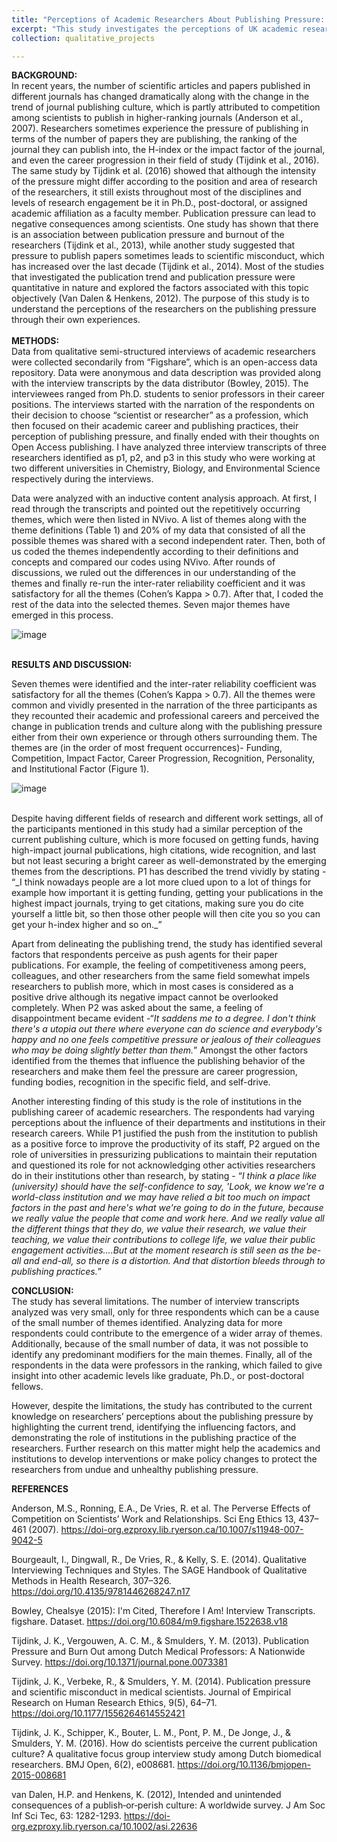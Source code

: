 ```yaml
---
title: "Perceptions of Academic Researchers About Publishing Pressure: A Thematic Analysis"
excerpt: "This study investigates the perceptions of UK academic researchers about the pressures of publishing in scientific journals. Using qualitative interviews from various career stages, it identifies key themes like funding, competition, impact factor, career progression, recognition, personality, and institutional factors. The findings highlight the complexities of publishing pressure and suggest the need for strategies to support researchers in managing these challenges.<br/>"
collection: qualitative_projects

---
```

<b>BACKGROUND:</b>  
In recent years, the number of scientific articles and papers published in different journals has changed dramatically along with the change in the trend of journal publishing culture, which is partly attributed to competition among scientists to publish in higher-ranking journals (Anderson et al., 2007). Researchers sometimes experience the pressure of publishing in terms of the number of papers they are publishing, the ranking of the journal they can publish into, the H-index or the impact factor of the journal, and even the career progression in their field of study (Tijdink et al., 2016). The same study by Tijdink et al. (2016) showed that although the intensity of the pressure might differ according to the position and area of research of the researchers, it still exists throughout most of the disciplines and levels of research engagement be it in Ph.D., post-doctoral, or assigned academic affiliation as a faculty member. Publication pressure can lead to negative consequences among scientists. One study has shown that there is an association between publication pressure and burnout of the researchers (Tijdink et al., 2013), while another study suggested that pressure to publish papers sometimes leads to scientific misconduct, which has increased over the last decade (Tijdink et al., 2014). Most of the studies that investigated the publication trend and publication pressure were quantitative in nature and explored the factors associated with this topic objectively (Van Dalen & Henkens, 2012). The purpose of this study is to understand the perceptions of the researchers on the publishing pressure through their own experiences.  
</br>
<b>METHODS:</b>  
Data from qualitative semi-structured interviews of academic researchers were collected secondarily from “Figshare”, which is an open-access data repository. Data were anonymous and data description was provided along with the interview transcripts by the data distributor (Bowley, 2015). The interviewees ranged from Ph.D. students to senior professors in their career positions. The interviews started with the narration of the respondents on their decision to choose “scientist or researcher” as a profession, which then focused on their academic career and publishing practices, their perception of publishing pressure, and finally ended with their thoughts on Open Access publishing. I have analyzed three interview transcripts of three researchers identified as p1, p2, and p3 in this study who were working at two different universities in Chemistry, Biology, and Environmental Science respectively during the interviews.
</br>

Data were analyzed with an inductive content analysis approach. At first, I read through the transcripts and pointed out the repetitively occurring themes, which were then listed in NVivo. A list of themes along with the theme definitions (Table 1) and 20% of my data that consisted of all the possible themes was shared with a second independent rater. Then, both of us coded the themes independently according to their definitions and concepts and compared our codes using NVivo. After rounds of discussions, we ruled out the differences in our understanding of the themes and finally re-run the inter-rater reliability coefficient and it was satisfactory for all the themes (Cohen’s Kappa > 0.7). After that, I coded the rest of the data into the selected themes. Seven major themes have emerged in this process.</br> 

![image](https://github.com/user-attachments/assets/34245f78-1e18-4a4e-8a04-1cafc43cda43)

</br>
<b>RESULTS AND DISCUSSION:</b>

Seven themes were identified and the inter-rater reliability coefficient was satisfactory for all the themes (Cohen’s Kappa > 0.7). All the themes were common and vividly presented in the narration of the three participants as they recounted their academic and professional careers and perceived the change in publication trends and culture along with the publishing pressure either from their own experience or through others surrounding them. The themes are (in the order of most frequent occurrences)- Funding, Competition, Impact Factor, Career Progression, Recognition, Personality, and Institutional Factor (Figure 1).</br>

![image](https://github.com/user-attachments/assets/919a7ba3-5bf7-42cf-9c1d-c9563f84a236)

</br>
Despite having different fields of research and different work settings, all of the participants mentioned in this study had a similar perception of the current publishing culture, which is more focused on getting funds,
having high-impact journal publications, high citations, wide recognition, and last but not least securing a bright career as well-demonstrated by the emerging themes from the descriptions. P1 has described the trend vividly by stating - “_I think nowadays people are a lot more clued upon to a lot of things for example how important it is getting funding, getting your publications in the highest impact journals, trying to get citations, making sure you do cite yourself a little bit, so then those other people will then cite you so you can get your h-index higher and so on._” 
<p>

Apart from delineating the publishing trend, the study has identified several factors that respondents perceive as push agents for their paper publications. For example, the feeling of competitiveness among peers, colleagues, and other researchers from the same field somewhat impels researchers to publish more, which in most cases is considered as a positive drive although its negative impact cannot be overlooked completely. When P2 was asked about the same, a feeling of disappointment became evident -“_It saddens me to a degree. I don't think there's a utopia out there where everyone can do science and everybody's happy and no one feels competitive pressure or jealous of their colleagues who may be doing slightly better than them._” Amongst the other factors identified from the themes that influence the publishing behavior of the researchers and make them feel the pressure are career progression, funding bodies, recognition in the specific field, and self-drive. 
</p>

Another interesting finding of this study is the role of institutions in the publishing career of academic researchers. The respondents had varying perceptions about the influence of their departments and institutions in their research careers. While P1 justified the push from the institution to publish as a positive force to improve the productivity of its staff, P2 argued on the role of universities in pressurizing publications to maintain their reputation and questioned its role for not acknowledging other activities researchers do in their institutions other than research, by stating - “_I think a place like (university) should have the
self-confidence to say, 'Look, we know we're a world-class institution and we may have relied a bit too much on impact factors in the past and here's what we're going to do in the future, because we really value the people that come and work here. And we really value all the different things that they do, we value their research, we value their teaching, we value their contributions to college life, we value their public engagement activities….But at the moment research is still seen as the be-all and end-all, so there is a distortion. And that distortion bleeds through to publishing practices._”</br>

<b>CONCLUSION:</b>  
The study has several limitations. The number of interview transcripts analyzed was very small, only for three respondents which can be a cause of the small number of themes identified. Analyzing data for more respondents could contribute to the emergence of a wider array of themes. Additionally, because of the small number of data, it was not possible to identify any predominant modifiers for the main themes. Finally, all of the respondents in the data were professors in the ranking, which failed to give insight into other academic levels like graduate, Ph.D., or post-doctoral fellows.

However, despite the limitations, the study has contributed to the current knowledge on researchers’ perceptions about the publishing pressure by highlighting the current trend, identifying the influencing factors, and demonstrating the role of institutions in the publishing practice of the researchers. Further research on this matter might help the academics and institutions to develop interventions or make policy changes to protect the researchers from undue and unhealthy publishing pressure.
</br>

<b>REFERENCES</b>

Anderson, M.S., Ronning, E.A., De Vries, R. et al. The Perverse Effects of Competition on Scientists’ Work and Relationships. Sci Eng Ethics 13, 437–461 (2007). https://doi-org.ezproxy.lib.ryerson.ca/10.1007/s11948-007-9042-5

Bourgeault, I., Dingwall, R., De Vries, R., & Kelly, S. E. (2014). Qualitative Interviewing Techniques and Styles. The SAGE Handbook of Qualitative Methods in Health Research, 307–326. https://doi.org/10.4135/9781446268247.n17

Bowley, Chealsye (2015): I'm Cited, Therefore I Am! Interview Transcripts. figshare. Dataset. ​https://doi.org/10.6084/m9.figshare.1522638.v18

Tijdink, J. K., Vergouwen, A. C. M., & Smulders, Y. M. (2013). Publication Pressure and Burn Out among Dutch Medical Professors: A Nationwide Survey. https://doi.org/10.1371/journal.pone.0073381

Tijdink, J. K., Verbeke, R., & Smulders, Y. M. (2014). Publication pressure and scientific misconduct in medical scientists. Journal of Empirical Research on Human Research Ethics, 9(5), 64–71. ​https://doi.org/10.1177/1556264614552421

Tijdink, J. K., Schipper, K., Bouter, L. M., Pont, P. M., De Jonge, J., & Smulders, Y. M. (2016). How do scientists perceive the current publication culture? A qualitative focus group interview study among Dutch biomedical researchers. ​BMJ Open​, ​6​(2), e008681. ​https://doi.org/10.1136/bmjopen-2015-008681

van Dalen, H.P. and Henkens, K. (2012), Intended and unintended consequences of a publish‐or‐perish culture: A worldwide survey. J Am Soc Inf Sci Tec, 63: 1282-1293. https://doi-org.ezproxy.lib.ryerson.ca/10.1002/asi.22636
